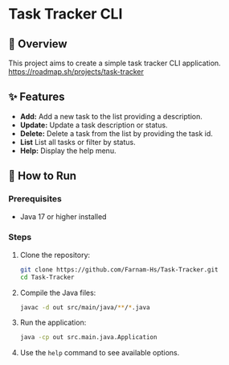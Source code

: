 # Task Tracker CLI

## 🎯 Overview
This project aims to create a simple task tracker CLI application.
https://roadmap.sh/projects/task-tracker

## ✨ Features
- **Add:** Add a new task to the list providing a description.
- **Update:** Update a task description or status.
- **Delete:** Delete a task from the list by providing the task id.
- **List** List all tasks or filter by status.
- **Help:** Display the help menu.

## 🚀 How to Run

### Prerequisites
- Java 17 or higher installed

### Steps
1. Clone the repository:

    ```bash
    git clone https://github.com/Farnam-Hs/Task-Tracker.git
    cd Task-Tracker
    ```

2. Compile the Java files:

    ```bash
    javac -d out src/main/java/**/*.java
    ```

3. Run the application:

    ```bash
    java -cp out src.main.java.Application
    ```

4. Use the `help` command to see available options.
